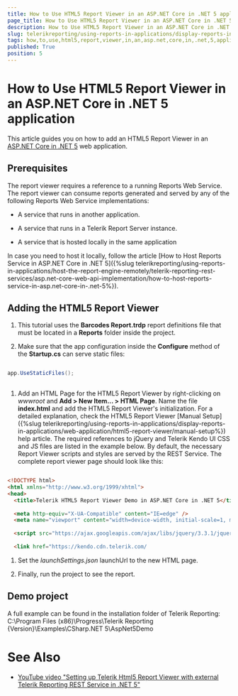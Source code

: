 ```yaml
---
title: How to Use HTML5 Report Viewer in an ASP.NET Core in .NET 5 application
page_title: How to Use HTML5 Report Viewer in an ASP.NET Core in .NET 5 application | for Telerik Reporting Documentation
description: How to Use HTML5 Report Viewer in an ASP.NET Core in .NET 5 application
slug: telerikreporting/using-reports-in-applications/display-reports-in-applications/web-application/html5-report-viewer/how-to-use-html5-report-viewer-in-an-asp.net-core-in-.net-5-application
tags: how,to,use,html5,report,viewer,in,an,asp.net,core,in,.net,5,application
published: True
position: 5
---
```


# How to Use HTML5 Report Viewer in an ASP.NET Core in .NET 5 application



This article guides you on how to add an HTML5 Report Viewer in an
        [ASP.NET Core in .NET 5](https://devblogs.microsoft.com/dotnet/introducing-net-5/)        web application.
      

## Prerequisites

The report viewer requires a reference to a running Reports Web Service. The report viewer can consume reports generated and served by
          any of the following Reports Web Service implementations:
        

* A service that runs in another application.

* A service that runs in a Telerik Report Server instance.

* A service that is hosted locally in the same application

In case you need to host it locally, follow the article [How to Host Reports Service in ASP.NET Core in .NET 5]({%slug telerikreporting/using-reports-in-applications/host-the-report-engine-remotely/telerik-reporting-rest-services/asp.net-core-web-api-implementation/how-to-host-reports-service-in-asp.net-core-in-.net-5%}).
        

## Adding the HTML5 Report Viewer

1. This tutorial uses the __Barcodes Report.trdp__ report definitions file
              that must be located in a __Reports__ folder inside the project.
            

1. Make sure that the app configuration inside the __Configure__ method of the __Startup.cs__              can serve static files:
            

	
````c#

app.UseStaticFiles();
            
````



1. Add an HTML Page for the HTML5 Report Viewer by right-clicking on *wwwroot* and __Add > New Item... > HTML Page__.
              Name the file __index.html__ and add the HTML5 Report Viewer's initialization. For a detailed explanation, check the HTML5 Report Viewer
              [Manual Setup]({%slug telerikreporting/using-reports-in-applications/display-reports-in-applications/web-application/html5-report-viewer/manual-setup%}) help article.
              The required references to jQuery and Telerik Kendo UI CSS and JS files are listed in the example below.
              By default, the necessary Report Viewer scripts and styles are served by the REST Service.
            The complete report viewer page should look like this:

	
````HTML

<!DOCTYPE html> 
<html xmlns="http://www.w3.org/1999/xhtml">
<head> 
  <title>Telerik HTML5 Report Viewer Demo in ASP.NET Core in .NET 5</title>
  
  <meta http-equiv="X-UA-Compatible" content="IE=edge" />
  <meta name="viewport" content="width=device-width, initial-scale=1, maximum-scale=1" />
  
  <script src="https://ajax.googleapis.com/ajax/libs/jquery/3.3.1/jquery.min.js"></script> 
  
  <link href="https://kendo.cdn.telerik.com/
````



1. Set the *launchSettings.json* launchUrl to the new HTML page.
            

1. Finally, run the project to see the report.
            

## Demo project

A full example can be found in the installation folder of Telerik Reporting: C:\Program Files (x86)\Progress\Telerik Reporting {Version}\Examples\CSharp\.NET 5\AspNet5Demo
        

# See Also


 * [YouTube video "Setting up Telerik Html5 Report Viewer with external Telerik Reporting REST Service in .NET 5"](https://www.youtube.com/watch?v=GeCUGTgZziI)
